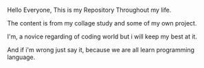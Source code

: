 Hello Everyone, This is my Repository Throughout my life.

The content is from my collage study and some of my own project.

I'm, a novice regarding of coding world but i will keep my best at it.

And if i'm wrong just say it, because we are all learn programming language.
